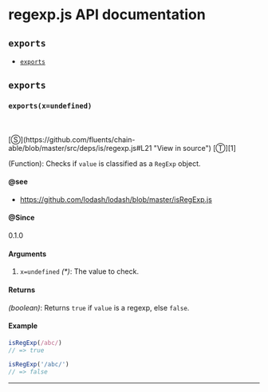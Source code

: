 # regexp.js API documentation

<!-- div class="toc-container" -->

<!-- div -->

## `exports`
* <a href="#exports"  data-meta="exports x undefined"  data-call="exports x undefined"  data-category="Lang"  data-description="Function Checks if value is classified as a RegExp object"  data-name="exports"  data-see="href https github com lodash lodash blob master isRegExp js label https github com lodash lodash blob master isRegExp js"  data-all="meta exports x undefined call exports x undefined category Lang description Function Checks if value is classified as a RegExp object name exports member see href https github com lodash lodash blob master isRegExp js label https github com lodash lodash blob master isRegExp js notes todos klassProps" >`exports`</a>

<!-- /div -->

<!-- /div -->

<!-- div class="doc-container" -->

<!-- div -->

## `exports`

<!-- div -->

<h3 id="exports" data-member="" data-category="Lang" data-name="exports"><code>exports(x=undefined)</code></h3>
<br>
<br>
[&#x24C8;](https://github.com/fluents/chain-able/blob/master/src/deps/is/regexp.js#L21 "View in source") [&#x24C9;][1]

(Function): Checks if `value` is classified as a `RegExp` object.


#### @see 

* <a href="https://github.com/lodash/lodash/blob/master/isRegExp.js" >https://github.com/lodash/lodash/blob/master/isRegExp.js</a>

#### @Since
0.1.0

#### Arguments
1. `x=undefined` *(&#42;)*: The value to check.

#### Returns
*(boolean)*: Returns `true` if `value` is a regexp, else `false`.

#### Example
```js
isRegExp(/abc/)
// => true

isRegExp('/abc/')
// => false

```
---

<!-- /div -->

<!-- /div -->

<!-- /div -->

 [1]: #exports "Jump back to the TOC."
